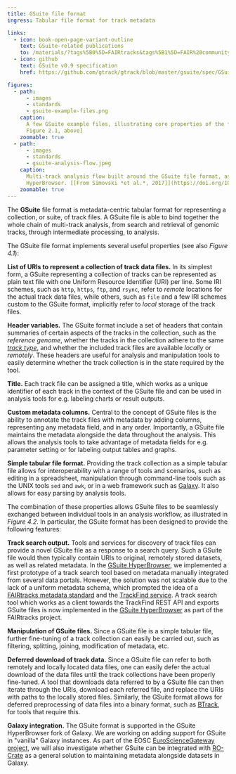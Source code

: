 ```yaml
---
title: GSuite file format
ingress: Tabular file format for track metadata

links:
  - icon: book-open-page-variant-outline
    text: GSuite-related publications
    to: /materials/?tags%5B0%5D=FAIRtracks&tags%5B1%5D=FAIR%20community
  - icon: github
    text: GSuite v0.9 specification
    href: https://github.com/gtrack/gtrack/blob/master/gsuite/spec/GSuite_specification.txt

figures:
  - path:
      - images
      - standards
      - gsuite-example-files.png
    caption:
      A few GSuite example files, illustrating core properties of the file format [detail from
      Figure 2.1, above]
    zoomable: true
  - path:
      - images
      - standards
      - gsuite-analysis-flow.jpeg
    caption:
      Multi-track analysis flow built around the GSuite file format, as implemented in the GSuite
      HyperBrowser. [[From Simovski *et al.*, 2017]](https://doi.org/10.1093/gigascience/gix032)
    zoomable: true
---
```


The **GSuite** file format is metadata-centric tabular format for representing a collection, or
suite, of track files. A GSuite file is able to bind together the whole chain of multi-track
analysis, from search and retrieval of genomic tracks, through intermediate processing, to analysis.

The GSuite file format implements several useful properties (see also _Figure 4.1_):

**List of URIs to represent a collection of track data files.** In its simplest form, a GSuite
representing a collection of tracks can be represented as plain text file with one Uniform Resource
Identifier (URI) per line. Some IRI schemes, such as `http`, `https`, `ftp`, and `rsync`, refer to
_remote_ locations for the actual track data files, while others, such as `file` and a few IRI
schemes custom to the GSuite format, implicitly refer to _local_ storage of the track files.

**Header variables.** The GSuite format include a set of headers that contain summaries of certain
aspects of the tracks in the collection, such as the _reference genome_, whether the tracks in the
collection adhere to the same [_track type_](/tracks/#tracks-06-track-types), and whether the
included track files are available _locally_ or _remotely_. These headers are useful for analysis
and manipulation tools to easily determine whether the track collection is in the state required by
the tool.

**Title.** Each track file can be assigned a title, which works as a unique identifier of each track
in the context of the GSuite file and can be used in analysis tools for e.g. labeling charts or
result outputs.

**Custom metadata columns.** Central to the concept of GSuite files is the ability to annotate the
track files with metadata by adding columns, representing any metadata field, and in any order.
Importantly, a GSuite file maintains the metadata alongside the data throughout the analysis. This
allows the analysis tools to take advantage of metadata fields for e.g. parameter setting or for
labeling output tables and graphs.

**Simple tabular file format.** Providing the track collection as a simple tabular file allows for
interoperability with a range of tools and scenarios, such as editing in a spreadsheet, manipulation
through command-line tools such as the UNIX tools `sed` and `awk`, or in a web framework such as
[Galaxy](https://galaxyproject.org/). It also allows for easy parsing by analysis tools.

The combination of these properties allows GSuite files to be seamlessly exchanged between
individual tools in an analysis workflow, as illustrated in _Figure 4.2_. In particular, the GSuite
format has been designed to provide the following features:

**Track search output.** Tools and services for discovery of track files can provide a novel GSuite
file as a response to a search query. Such a GSuite file would then typically contain URIs to
original, remotely stored datasets, as well as related metadata. In the
[GSuite HyperBrowser](/services/?tags%5B0%5D=HyperBrowser), we implemented a first prototype of a
track search tool based on metadata manually integrated from several data portals. However, the
solution was not scalable due to the lack of a uniform metadata schema, which prompted the idea of a
[FAIRtracks metadata standard](/standards/#standards-01-fairtracks) and the
[TrackFind service](/services/?category=Core%20services&tags%5B0%5D=TrackFind). A track search tool
which works as a client towards the TrackFind REST API and exports GSuite files is now implemented
in the [GSuite HyperBrowser](/services/?tags%5B0%5D=HyperBrowser) as part of the FAIRtracks project.

**Manipulation of GSuite files.** Since a GSuite file is a simple tabular file, further fine-tuning
of a track collection can easily be carried out, such as filtering, splitting, joining, modification
of metadata, etc.

**Deferred download of track data.** Since a GSuite file can refer to both remotely and locally
located data files, one can easily defer the actual download of the data files until the track
collections have been properly fine-tuned. A tool that downloads data referred to by a GSuite file
can then iterate through the URIs, download each referred file, and replace the URIs with paths to
the locally stored files. Similarly, the GSuite format allows for deferred preprocessing of data
files into a binary format, such as [BTrack](/standards/#standards-03-gtrack), for tools that
require this.

**Galaxy integration.** The GSuite format is supported in the GSuite HyperBrowser fork of Galaxy. We
are working on adding support for GSuite in "vanilla" Galaxy instances. As part of the EOSC
[EuroScienceGateway project](https://www.elixir-belgium.org/projects/eurosciencegateway), we will
also investigate whether GSuite can be integrated with
[RO-Crate](https://www.researchobject.org/ro-crate/) as a general solution to maintaining metadata
alongside datasets in Galaxy.
